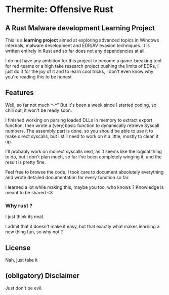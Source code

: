 # Thermite: Offensive Rust

## A Rust Malware development Learning Project

This is a **learning project** aimed at exploring advanced topics in Windows internals, malware development and EDR/AV
evasion techniques. It is written entirely in Rust and so far does not any dependencies at all.

I do not have any ambition for this project to become a game-breaking tool for red-teams or a high take research project
pushing the limits of EDRs, I just do it for the joy of it and to learn cool tricks, I don't even know why you're
reading this to be honest

## Features

Well, so far not much ^-^"
But it's been a week since I started coding, so chill out, it won't be ready soon.

I finished working on parsing loaded DLLs in memory to extract export function, then wrote a (very)basic function to
dynamically retrieve Syscall numbers.
The assembly part is done, so you should be able to use it to make direct syscalls, but I still need to work on it a
little, mostly to clean it up.

I'll probably work on indirect syscalls next, as it seems like the logical thing to do, but I don't plan much, so far I've been completely winging it, and the result is pretty fine.

Feel free to browse the code, I took care to document absolutely everything and wrote detailed documentation for every
function so far.

I learned a lot while making this, maybe you too, who knows ?
Knowledge is meant to be shared <3

### Why rust ?

I just think its neat.

I admit that it doesn't make it easy, but that exactly what makes learning a new thing fun, so why not ?

## License

Nah, just take it

## (obligatory) Disclaimer

Just don't be evil.

